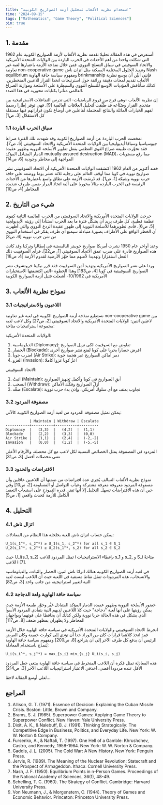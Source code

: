 ```yaml
---
title: "استخدام نظرية الألعاب لتحليل أزمة الصواريخ الكوبية"
time: "2024-09-15"
tags: ["Mathematics", "Game Theory", "Political Sciences"]
pin: true
---
```


## 1. مقدمة
أستعرض في هذه المقالة تحليلا تقدمه نظرية الألعاب لأزمة الصواريخ الكوبية عام 1962 التي شكلت واحدا من أهم الأحداث في الحرب الباردة بين الولايات المتحدة الأمريكية والاتحاد السوفيتي في سباق التسلح النووي. فمن خلال نمذجة الأزمة باعتبارها لعبة غير تعاونية non-cooperative game وتنفيذ الحلول المختلفة الممكنة مثل اتزان ناش Nash equilibrium ومفهوم سياسة حافة الهاوية brinkmanship فإنني أبيِّن أن بوسع نظرية الألعاب تقديم لمحات دقيقة ورائقة حول استرتيجات اتخذا القرار للاعبين المنخطرين. كذلك سأناقش المؤديات الأوسع للتسلح النووي والسيطرة على الأسلحة وموازنة الصراع العالمي متأثرا بكتابات محورية في هذا الصدد.

إن نظرية الألعاب -وهي فرع من فروع الرياضيات- التي تدرس التفاعلات الاستراتيجية بين متخذي القرار وصُنّاعه قد طُبٍّقت لتحليل العلاقات العالمية [9]. فهي توفر إطارا رسميا لفهم الخيارات الماثلة والنتائج المحتملة لفاعلين في أوضاع تكون قراراتهم فيها مستقلة كل الاستقلال [3، ص1]

### 1.1 سياق الحرب الباردة
تمخضت الحرب الباردة عن أزمة الصواريخ الكوبية وقد شهدت تلك الفترة صراعا جيوسياسيا وسباقا أيديوليجيا بين الولايات المتحدة الأمريكية والاتحاد السوفييتي [5، ص7]. فقد تحوَّرت طبيعة صراع القوى العظمى بفعل تطوير الأسلحة النووية وظهور عقيدة الدمار المتبادل المؤكد mutually assured destruction (MAD)، مما رفع مستويات المواجهة إلى مخاطر وجودية [6، ص14]

فعند أكتوبر من العام 1962 اكتشفت الولايات المتحدة الأمريكية أن الاتحاد السوفييتي نشر صواريخ نووية في كوبا مما أوقف العالم على رجليه ثلاثة عشر يوما ووضعه على حافة حرب نووية وشيكة [1، ص1]. قد دُرسَت الأزمة على نطاق واسع باعتبارها من الأحداث الرئيسة في الحرب الباردة مثالا محوريا على آلية اتخاذ القرار ضمن ظروف شديدة المخاطر [4، ص10]

## 2. شيء من التاريخ
خرجت الولايات المتحدة الأمريكية والاتحاد السوفييتي من الحرب العالمية الثانية كقوى عظمة قطبية، كل طرف يريد أن يشكِّل فترة ما بعد الحرب استنادا إلى رؤيته الأيديولجية [5، ص6]. فأدى تطويرهما للأسلحة النووية إلى ظهور عقيدة الردع النووي والتي أظهرت أن الخطر الواقع على الأطراف بصورة متبادلة سيمنع أي طرف يفكر في استخدام النووي من شن حرب نووية [6، ص3]

وعند أواخر عام 1950 نشرت أمريكا صواريخ جوبيتر الباليستية في إيطاليا وتركيا وقد كانت هذه الصواريخ قادرة على ضرب عمق الاتحاد السوفييتي [1، ص22]، فرأى السوفييت ذلك الفعل استفزازا وتهديدا لأمنهم مما جهَّز الأرضية لقدوم الأزمة [4، ص18]

 وردا على نشر الصواريخ الأمريكية وتهديد أمن السوفييت فقد قرر نيكيتا خروتشوف نشر الصواريخ السوفييتية في كوبا [4، ص183] وهذا الخطوة -التي اكتشفتها الاستخبارات الأمريكية في 10/1962- أشعلت فتيل أزمة الصواريخ الكوبية

## 3. نموذح نظرية الألعاب
### 3.1 اللاعبون والاستراتيجيات
نستطيع نمذجة أزمة الصواريخ الكوبية في لعبة غير تعاونية non-cooperative game بين لاعبَين اثنين: الولايات المتحدة الأمريكية والاتحاد السوفييتي [2، ص27] وكل لاعب لديه مجموعة استراتيجيات متاحة:

الولايات المتحدة الأمريكية:
1. الدبلوماسية (Diplomacy): تفاوض مع السوفييت لكي تزيل الصواريخ
2. الحصار (Blockade): افرض حصارا بحريا على كوبا لمنع نشر صواريخ أخرى
3. اضرب جويا (Air Strike): دمر أماكن الصواريخ عبر هجمة جوية
4. الغزو (Invasion): اغزُ كوبا غزوا كاملا

الاتحاد السوفييتي:
1. اثبتْ (Maintain): أبقِ الصواريخ في كوبا وأكمل تجهيز الصواريخ
2. انسحب (Withdraw): أزِلْ الصواريخ وفكِّك الأماكن
3. صعِّد (Escalate): تجاوب بعنف مع أي سلوك أمريكي، وإذن بدء حرب نووية

### 3.2 مصفوفة المردود
يمكن تمثيل مصفوفة المردود من لعبة أزمة الصواريخ الكوبية كالآتي:
```
           | Maintain | Withdraw | Escalate
-----------+----------+----------+---------
Diplomacy  |   (3,3)  |   (4,2)  |  (1,1)
Blockade   |   (2,2)  |   (3,3)  |  (0,0) 
Air Strike |   (1,1)  |   (2,4)  |  (-2,-2)
Invasion   |   (0,0)  |   (1,2)  |  (-5,-5)
```

المردود في المصفوفة يمثل الخصائص النسبية لكل لاعب مع كل محصلة، والأرقام الأعلى تعني محصلات أفضل [3، ص31]

### 3.3 الافتراضات والحدود
نموذج نظرية الألعاب السالف يُجري عدة افتراضات من ضمنها أن اللاعبين عاقلين وأن مصفوفة المردود معروفة معرفة مشتركة وغياب التواصل أو المساومة  [2، ص10] وفي حين أن هذه الافتراضات تسهل التحليل إلا أنها تقنن قدرة النموذج على استيعاب التعقيد الكامل للأزمة كحدث واقعي [1، ص5]

## 4. التحليل
### 4.1 اتزال ناش
يمكن حساب اتزان ناش للعبة بحلحلة هذا النظام من المعادلات:
```
U_1(s_1^*, s_2^*) ≥ U_1(s_1, s_2^*) for all s_1 ∈ S_1
U_2(s_1^*, s_2^*) ≥ U_2(s_1^*, s_2) for all s_2 ∈ S_2
```

حيث U_i(s_1, s_2) تمثل المردود للاعب i بإعطاء الاستراتيجيات s_1 و s_2, و S_i متاحةً للاعب i [7].

في لعبة أزمة الصواريخ الكوبية هنالك اتزانَا ناش اثنين: الحصار والثبات، والدبلوماسية والانسحاب، هذه المردودات تمثل نقاط مستتبة في اللعبة حيث أن اللاعب ليست لديه النية لتغيير استراتيجيته من جاتب واحد [3، ص82]

### 4.2 سياسة حافة الهاوية ولعة الدجاجة
حضور الأسلحة النووية وظهور عقيدة الدمار المؤكد المتبادل غيَّر وحوَّر طبيعة الأزمة حيث يمكن رؤيتها على أنها لعبة "دجاجة" حيث كلا اللاعبين لديهم النية بتفادي المردود الأسوأ الذي يشكل في هذه الحالة حربا نووية ولكن كذلك أن يحافظا على قوتهما ويواجهان المخاطر ولا يظهران بمظهر ضعف [8، ص117]

انخرط الاتحاد السوفييتي والولايات المتحدة الأمريكية في سياسة حافة الهاوية خلال الأزمة فقد اتخذ كلاهما قرارات كان من الوراد جدا أن تؤدي إلى كوارث حقيقة وكان الغرض الرئيس أن يدفع كل طرف الآخر إلى أن يتراجع [8، ص200] ومفهوم سياسة حافة الهاوية يُنمذَج باستخدام المعادلة:

```
U_i(s_i^*, s_j^*) = max_{s_i} min_{s_j} U_i(s_i, s_j)
```
هذه المعادلة تمثل فكرة أن اللاعب المنخرط في سياسة حافة الهاوية يبتغي جعل المردود الأقل عنده مردودا أقصى، آخذفي الاعتبار استراتيجيات اللاعب الآخر [3، ص214] 

لعلي أوسع المقالة لاحقا...

## المراجع
1. Allison, G. T. (1971). Essence of Decision: Explaining the Cuban Missile Crisis. Boston: Little, Brown and Company.
2. Brams, S. J. (1985). Superpower Games: Applying Game Theory to Superpower Conflict. New Haven: Yale University Press.
3. Dixit, A. K., & Nalebuff, B. J. (1991). Thinking Strategically: The Competitive Edge in Business, Politics, and Everyday Life. New York: W. W. Norton & Company.
4. Fursenko, A., & Naftali, T. (1997). One Hell of a Gamble: Khrushchev, Castro, and Kennedy, 1958-1964. New York: W. W. Norton & Company.
5. Gaddis, J. L. (2005). The Cold War: A New History. New York: Penguin Press.
6. Jervis, R. (1989). The Meaning of the Nuclear Revolution: Statecraft and the Prospect of Armageddon. Ithaca: Cornell University Press.
7. Nash, J. F. (1950). Equilibrium Points in n-Person Games. Proceedings of the National Academy of Sciences, 36(1), 48-49.
8. Schelling, T. C. (1960). The Strategy of Conflict. Cambridge: Harvard University Press.
9. Von Neumann, J., & Morgenstern, O. (1944). Theory of Games and Economic Behavior. Princeton: Princeton University Press.
